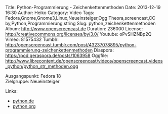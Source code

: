 Title: Python-Programmierung - Zeichenkettenmethoden
Date: 2013-12-19 16:30
Author: Heiko
Category: Video
Tags: Fedora,Gnome,Gnome3,Linux,Neueinsteiger,Ogg Theora,screencast,CC by,Python,Programmierung,string
Slug: python_zeichenkettenmethoden
Album: http://www.openscreencast.de
Duration: 236000
License: http://creativecommons.org/licenses/by/3.0/
Youtube: oPvSHZNBp2Q
Vimeo: 81575432
Tumblr: http://openscreencast.tumblr.com/post/43237078895/python-programmierung-zeichenkettenmethoden
Diaspora: https://pod.geraspora.de/posts/1063958
Oggfile: http://www.librecontent.de/openscreencast/videos/openscreencast_videos_python/python_str_methoden.ogg

Ausgangspunkt: Fedora 18  
Zielgruppe: Neueinsteiger  

Links:

  * [python.de](http://www.python.de "Link zu Python.de" )
  * [python.org](http://www.python.org "Link zu Python.org" )

